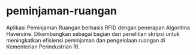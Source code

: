 # peminjaman-ruangan
Aplikasi Peminjaman Ruangan berbasis RFID dengan penerapan Algoritma Haversine. Dikembangkan sebagai bagian dari penelitian skripsi untuk meningkatkan efisiensi peminjaman dan pengelolaan ruangan di Kementerian Perindustrian RI.
